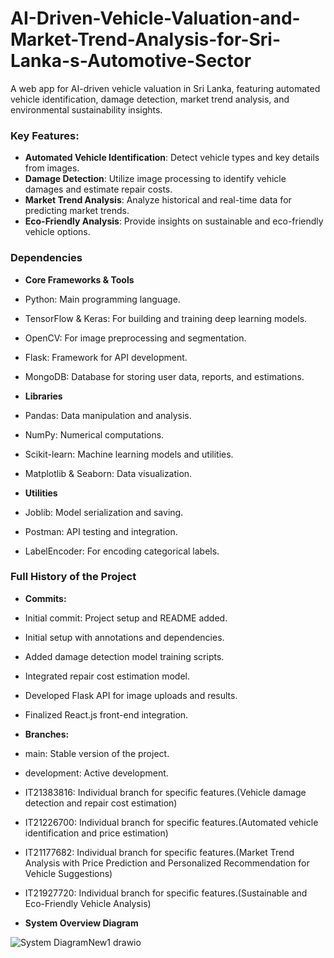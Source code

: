 # AI-Driven-Vehicle-Valuation-and-Market-Trend-Analysis-for-Sri-Lanka-s-Automotive-Sector
A web app for AI-driven vehicle valuation in Sri Lanka, featuring automated vehicle identification, damage detection, market trend analysis, and environmental sustainability insights.

### Key Features:
- **Automated Vehicle Identification**: Detect vehicle types and key details from images.
- **Damage Detection**: Utilize image processing to identify vehicle damages and estimate repair costs.
- **Market Trend Analysis**: Analyze historical and real-time data for predicting market trends.
- **Eco-Friendly Analysis**: Provide insights on sustainable and eco-friendly vehicle options.

### Dependencies
- **Core Frameworks & Tools**
- Python: Main programming language.
- TensorFlow & Keras: For building and training deep learning models.
- OpenCV: For image preprocessing and segmentation.
- Flask: Framework for API development.
- MongoDB: Database for storing user data, reports, and estimations.

- **Libraries**
- Pandas: Data manipulation and analysis.
- NumPy: Numerical computations.
- Scikit-learn: Machine learning models and utilities.
- Matplotlib & Seaborn: Data visualization.

- **Utilities**
- Joblib: Model serialization and saving.
- Postman: API testing and integration.
- LabelEncoder: For encoding categorical labels.

### Full History of the Project
- **Commits:**
- Initial commit: Project setup and README added.
- Initial setup with annotations and dependencies.
- Added damage detection model training scripts.
- Integrated repair cost estimation model.
- Developed Flask API for image uploads and results.
- Finalized React.js front-end integration.

- **Branches:**
- main: Stable version of the project.
- development: Active development.
- IT21383816: Individual branch for specific features.(Vehicle damage detection and repair cost estimation)
- IT21226700: Individual branch for specific features.(Automated vehicle identification and price estimation)
- IT21177682: Individual branch for specific features.(Market Trend Analysis with Price Prediction and Personalized Recommendation for Vehicle Suggestions)
- IT21927720: Individual branch for specific features.(Sustainable and Eco-Friendly Vehicle Analysis)

- **System Overview Diagram**



![System DiagramNew1 drawio](https://github.com/user-attachments/assets/e2e123c4-5c7b-49e5-aae3-87f647cfa0cd)






